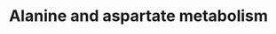 ---
annotations:
- id: PW:0000011
  parent: classic metabolic pathway
  type: Pathway Ontology
  value: amino acid metabolic pathway
- id: PW:0000028
  parent: classic metabolic pathway
  type: Pathway Ontology
  value: alanine, aspartate and glutamate metabolic pathway
authors:
- L.M.Ferrante
- MaintBot
- Khanspers
- Andra
- Michiel
- MartijnVanIersel
- AlexanderPico
- Christine Chichester
- Egonw
- Mkutmon
- Ddigles
citedin:
- link: 10.1186/s13023-023-02683-9
  title: Extending inherited metabolic disorder diagnostics with biomarker interaction
    visualizations (2023)
communities:
- ONTOX
description: Converted from rat to human using ortholog information, originally from
  KEGG. Originally edited by Sebastien Burel.   This pathway describes the metabolism
  of amino acids alanine and aspartate. Alanine is broken down by oxidative deamination,
  the inverse reaction of the reductive amination biosynthesis, catalyzed by the same
  enzymes.   Proteins on this pathway have targeted assays available via the [CPTAC
  Assay Portal](https://assays.cancer.gov/available_assays?wp_id=WP106).
last-edited: 2025-03-04
ndex: 5454a7d3-8b5f-11eb-9e72-0ac135e8bacf
organisms:
- Homo sapiens
redirect_from:
- /index.php/Pathway:WP106
- /instance/WP106
- /instance/WP106_r137514
revision: r137514
schema-jsonld:
- '@context': https://schema.org/
  '@id': https://wikipathways.github.io/pathways/WP106.html
  '@type': Dataset
  creator:
    '@type': Organization
    name: WikiPathways
  description: Converted from rat to human using ortholog information, originally
    from KEGG. Originally edited by Sebastien Burel.   This pathway describes the
    metabolism of amino acids alanine and aspartate. Alanine is broken down by oxidative
    deamination, the inverse reaction of the reductive amination biosynthesis, catalyzed
    by the same enzymes.   Proteins on this pathway have targeted assays available
    via the [CPTAC Assay Portal](https://assays.cancer.gov/available_assays?wp_id=WP106).
  keywords:
  - 1.2.1.18
  - 1.4.3.1
  - 1.4.3.15
  - 1.4.3.16
  - 1.4.3.2
  - 2-Oxoglutarate
  - 2-Oxosuccinamate
  - 2.1.3.2
  - 2.3.1.7
  - 2.6.1.12
  - 2.6.1.14
  - 2.6.1.18
  - 3.4.13.3
  - 3.5.1.1
  - 3.5.1.3
  - 3.5.1.38
  - 3.5.1.7
  - 4.1.1.11
  - 4.1.1.12
  - 4.3.1.1
  - 4.3.2.2
  - 5.1.1.1
  - 5.1.1.13
  - 6.1.1.22
  - 6.1.1.7
  - 6.3.1.1
  - 6.3.2.11
  - 6.3.4.4
  - 6.3.5.4
  - 6.3.5.6
  - ABAT
  - AGXT
  - ASL
  - ASPA
  - ASS
  - Acetyl-CoA
  - Adenylosuccinate
  - Carnosine
  - Citric acid
  - D-Alanine
  - D-aspartate
  - DARS
  - Fumarate
  - GAD1
  - GAD2
  - GOT1
  - GOT2
  - GPT
  - L-Alanine
  - L-Argininosuccinate
  - L-Asparagine
  - L-Asparagine acid
  - L-Aspartic acid
  - L-aspartate
  - Malate
  - Malonate semialdehyde
  - N-Acetyl-L-aspartate
  - N-Carbamoyl-L-aspartate
  - O-Acetylcarnitine
  - Oxaloacetate
  - PC
  - Pyruvate
  - Succinate
  - b-Alanine
  license: CC0
  name: Alanine and aspartate metabolism
seo: CreativeWork
title: Alanine and aspartate metabolism
wpid: WP106
---